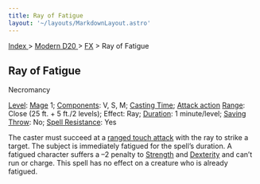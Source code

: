 ```yaml
---
title: Ray of Fatigue
layout: '~/layouts/MarkdownLayout.astro'
---
```


[ Index ](/) > [ Modern D20 ](/modern.d20.srd) > [FX](/modern.d20.srd/fx) > Ray of Fatigue

## Ray of Fatigue

Necromancy

[Level](/modern.d20.srd/fx/level):
[Mage](/modern.d20.srd/classes/advanced/mage) 1;
[Components](/modern.d20.srd/fx/components): V, S, M; [Casting Time](/modern.d20.srd/fx/casting.time); [Attack action](/modern.d20.srd/combat/attack.actions)
[Range](/modern.d20.srd/fx/range): Close (25 ft. + 5 ft./2 levels); Effect:
Ray; [Duration](/modern.d20.srd/fx/duration): 1 minute/level; [Saving Throw](/modern.d20.srd/basics/saving.throws): No; [Spell Resistance](/modern.d20.srd/special.abilities/spell.resistance): Yes

The caster must succeed at a [ranged touch attack](/modern.d20.srd/combat/attack.actions) with the ray to strike a
target. The subject is immediately fatigued for the spell’s duration. A
fatigued character suffers a –2 penalty to
[Strength](/modern.d20.srd/basics/ability.scores) and
[Dexterity](/modern.d20.srd/basics/ability.scores) and can’t run or charge.
This spell has no effect on a creature who is already fatigued.


